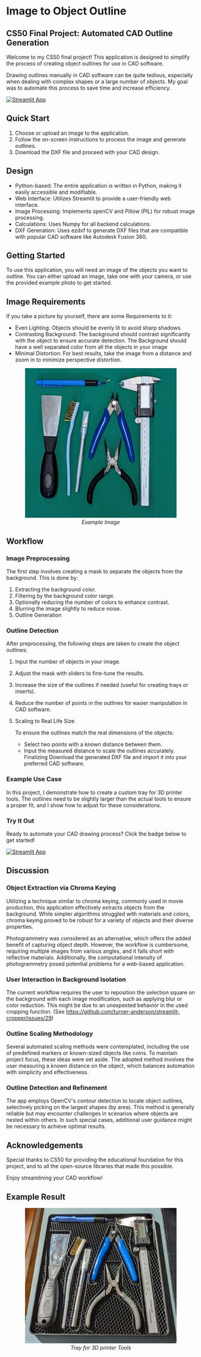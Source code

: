 # Image to Object Outline

## CS50 Final Project: Automated CAD Outline Generation
Welcome to my CS50 final project! This application is designed to simplify the process of creating object outlines for use in CAD software.

Drawing outlines manually in CAD software can be quite tedious, especially when dealing with complex shapes or a large number of objects. My goal was to automate this process to save time and increase efficiency.

[![Streamlit App](https://static.streamlit.io/badges/streamlit_badge_black_white.svg)](https://imagetoobjectoutline.streamlit.app/)

## Quick Start

1. Choose or upload an image to the application.
2. Follow the on-screen instructions to process the image and generate outlines.
3. Download the DXF file and proceed with your CAD design.

## Design
- Python-based: The entire application is written in Python, making it easily accessible and modifiable.
- Web Interface: Utilizes Streamlit to provide a user-friendly web interface.
- Image Processing: Implements openCV and Pillow (PIL) for robust image processing.
- Calculations: Uses Numpy for all backend calculations.
- DXF Generation: Uses ezdxf to generate DXF files that are compatible with popular CAD software like Autodesk Fusion 360.

## Getting Started
To use this application, you will need an image of the objects you want to outline. You can either upload an image, take one with your camera, or use the provided example photo to get started.

## Image Requirements
If you take a picture by yourself, there are some Requirements to it: 

- Even Lighting: Objects should be evenly lit to avoid sharp shadows.
- Contrasting Background: The background should contrast significantly with the object to ensure accurate detection. The Background should have a well separated color from all the objects in your image
- Minimal Distortion: For best results, take the image from a distance and zoom in to minimize perspective distortion.

<p align="center">
  <img src="media/example_image.jpg" alt="Example Image" width="80%"/>
  <br>
  <em>Example Image</em>
</p>

## Workflow
### Image Preprocessing
The first step involves creating a mask to separate the objects from the background. This is done by:

1. Extracting the background color.
2. Filtering by the background color range.
3. Optionally reducing the number of colors to enhance contrast.
4. Blurring the image slightly to reduce noise.
5. Outline Generation

### Outline Detection
After preprocessing, the following steps are taken to create the object outlines:

1. Input the number of objects in your image.
2. Adjust the mask with sliders to fine-tune the results.
3. Increase the size of the outlines if needed (useful for creating trays or inserts).
4. Reduce the number of points in the outlines for easier manipulation in CAD software.
5. Scaling to Real Life Size

    To ensure the outlines match the real dimensions of the objects:

    - Select two points with a known distance between them.
    - Input the measured distance to scale the outlines accurately.
Finalizing
Download the generated DXF file and import it into your preferred CAD software.

### Example Use Case
In this project, I demonstrate how to create a custom tray for 3D printer tools. The outlines need to be slightly larger than the actual tools to ensure a proper fit, and I show how to adjust for these considerations.

### Try It Out
Ready to automate your CAD drawing process? Click the badge below to get started!

[![Streamlit App](https://static.streamlit.io/badges/streamlit_badge_black_white.svg)](https://imagetoobjectoutline.streamlit.app/)

## Discussion

### Object Extraction via Chroma Keying

Utilizing a technique similar to chroma keying, commonly used in movie production, this application effectively extracts objects from the background. While simpler algorithms struggled with materials and colors, chroma keying proved to be robust for a variety of objects and their diverse properties.

Photogrammetry was considered as an alternative, which offers the added benefit of capturing object depth. However, the workflow is cumbersome, requiring multiple images from various angles, and it falls short with reflective materials. Additionally, the computational intensity of photogrammetry posed potential problems for a web-based application.

### User Interaction in Background Isolation

The current workflow requires the user to reposition the selection square on the background with each image modification, such as applying blur or color reduction. This might be due to an unexpexted behavior in the used cropping function. (See https://github.com/turner-anderson/streamlit-cropper/issues/29)

### Outline Scaling Methodology

Several automated scaling methods were contemplated, including the use of predefined markers or known-sized objects like coins. To maintain project focus, these ideas were set aside. The adopted method involves the user measuring a known distance on the object, which balances automation with simplicity and effectiveness.

### Outline Detection and Refinement

The app employs OpenCV's contour detection to locate object outlines, selectively picking on the largest shapes (by area). This method is generally reliable but may encounter challenges in scenarios where objects are nested within others. In such special cases, additional user guidance might be necessary to achieve optimal results.

## Acknowledgements
Special thanks to CS50 for providing the educational foundation for this project, and to all the open-source libraries that made this possible.

Enjoy streamlining your CAD workflow!

## Example Result 

<p align="center">
  <img src="media/Tray_3D_printer_tools.jpg" alt="Example Image" width="80%"/>
  <br>
  <em>Tray for 3D printer Tools</em>
</p>